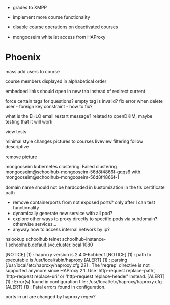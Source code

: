 
- grades to XMPP
- implement more course functionality

- disable course operations on deactivated courses

- mongooseim whitelist access from HAProxy


# Phoenix
mass add users to course

course members displayed in alphabetical order

embedded links should open in new tab instead of redirect current

force certain tags for questions? empty tag is invalid?
fix error when delete user - foreign key constraint - how to fix?

what is the EHLO email restart message? related to openDKIM, maybe testing that it will work

view tests

minimal style changes
pictures to courses
liveview filtering
follow descriptive

remove picture

mongooseim kubernetes clustering:
Failed clustering mongooseim@schoolhub-mongooseim-56d8f4866f-gqqs6 with mongooseim@schoolhub-mongooseim-56d8f4866f-1

domain name should not be hardcoded in kustomization in the tls certificate path

- remove containerports from not exposed ports? only after I can test functionality
- dynamically generate new service with all pod?
- explore other ways to proxy directly to specific pods via subdomain? otherwise services...
- anyway how to access internal network by ip?

nslookup schoolhub
telnet schoolhub-instance-1.schoolhub.default.svc.cluster.local 1080

[NOTICE]   (1) : haproxy version is 2.4.0-6cbbecf
[NOTICE]   (1) : path to executable is /usr/local/sbin/haproxy
[ALERT]    (1) : parsing [/usr/local/etc/haproxy/haproxy.cfg:22] : The 'reqrep' directive is not supported anymore since HAProxy 2.1. Use 'http-request replace-path', 'http-request replace-uri' or 'http-request replace-header' instead.
[ALERT]    (1) : Error(s) found in configuration file : /usr/local/etc/haproxy/haproxy.cfg
[ALERT]    (1) : Fatal errors found in configuration.

ports in uri are changed by haproxy regex?
